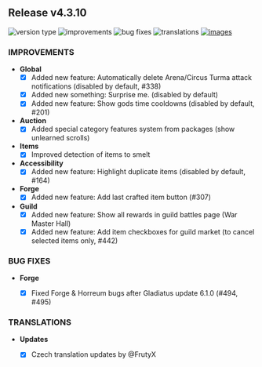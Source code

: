 ## Release v4.3.10

![version type](https://img.shields.io/badge/version-beta-yellow.svg?style=flat-square)
![improvements](https://img.shields.io/badge/improvements-9-green.svg?style=flat-square)
![bug fixes](https://img.shields.io/badge/bug%20fixes-1-red.svg?style=flat-square)
![translations](https://img.shields.io/badge/translations-1-blue.svg?style=flat-square)
[![images](https://img.shields.io/badge/🖼️-Preview-blueviolet.svg?style=flat-square)](/documentation/PROGRESS_W_IMG.md)

### IMPROVEMENTS

- **Global**
  - [X] Added new feature: Automatically delete Arena/Circus Turma attack notifications (disabled by default, #338)
  - [X] Added new something: Surprise me. (disabled by default)
  - [X] Added new feature: Show gods time cooldowns (disabled by default, #201)

- **Auction**
  - [X] Added special category features system from packages (show unlearned scrolls)

- **Items**
  - [X] Improved detection of items to smelt
 
- **Accessibility**
  - [X] Added new feature: Highlight duplicate items (disabled by default, #164)
 
- **Forge**
  - [X] Added new feature: Add last crafted item button (#307)
 
- **Guild**
  - [X] Added new feature: Show all rewards in guild battles page (War Master Hall)
  - [X] Added new feature: Add item checkboxes for guild market (to cancel selected items only, #442)

### BUG FIXES

- **Forge**

  - [X] Fixed Forge & Horreum bugs after Gladiatus update 6.1.0 (#494, #495) 

### TRANSLATIONS

- **Updates**

  - [X] Czech translation updates by @FrutyX
